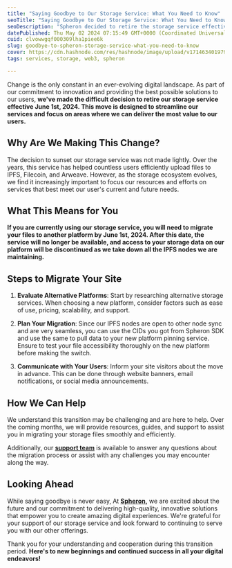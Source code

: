 ```yaml
---
title: "Saying Goodbye to Our Storage Service: What You Need to Know"
seoTitle: "Saying Goodbye to Our Storage Service: What You Need to Know"
seoDescription: "Spheron decided to retire the storage service effective June 1st, 2024. This move is designed to streamline platform services and focus on area."
datePublished: Thu May 02 2024 07:15:49 GMT+0000 (Coordinated Universal Time)
cuid: clvowwgqf000309lha1piee6k
slug: goodbye-to-spheron-storage-service-what-you-need-to-know
cover: https://cdn.hashnode.com/res/hashnode/image/upload/v1714634019799/53ffeed9-ff51-4a58-ac1b-d348d914d2d6.png
tags: services, storage, web3, spheron

---
```


Change is the only constant in an ever-evolving digital landscape. As part of our commitment to innovation and providing the best possible solutions to our users, **we've made the difficult decision to retire our storage service effective June 1st, 2024. This move is designed to streamline our services and focus on areas where we can deliver the most value to our users.**

## **Why Are We Making This Change?**

The decision to sunset our storage service was not made lightly. Over the years, this service has helped countless users efficiently upload files to IPFS, Filecoin, and Arweave. However, as the storage ecosystem evolves, we find it increasingly important to focus our resources and efforts on services that best meet our user's current and future needs.

## **What This Means for You**

**If you are currently using our storage service, you will need to migrate your files to another platform by June 1st, 2024. After this date, the service will no longer be available, and access to your storage data on our platform will be discontinued as we take down all the IPFS nodes we are maintaining.**

## **Steps to Migrate Your Site**

1. **Evaluate Alternative Platforms**: Start by researching alternative storage services. When choosing a new platform, consider factors such as ease of use, pricing, scalability, and support.
    
2. **Plan Your Migration**: Since our IPFS nodes are open to other node sync and are very seamless, you can use the CIDs you got from Spheron SDK and use the same to pull data to your new platform pinning service. Ensure to test your file accessibility thoroughly on the new platform before making the switch.
    
3. **Communicate with Your Users**: Inform your site visitors about the move in advance. This can be done through website banners, email notifications, or social media announcements.
    

## **How We Can Help**

We understand this transition may be challenging and are here to help. Over the coming months, we will provide resources, guides, and support to assist you in migrating your storage files smoothly and efficiently.

Additionally, our [**support team**](https://community.spheron.network/) is available to answer any questions about the migration process or assist with any challenges you may encounter along the way.

## **Looking Ahead**

While saying goodbye is never easy, At [**Spheron**](https://www.spheron.network/)**,** we are excited about the future and our commitment to delivering high-quality, innovative solutions that empower you to create amazing digital experiences. We're grateful for your support of our storage service and look forward to continuing to serve you with our other offerings.

Thank you for your understanding and cooperation during this transition period. **Here's to new beginnings and continued success in all your digital endeavors!**